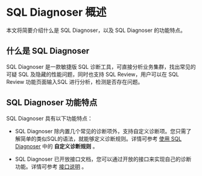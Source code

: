 # SQL Diagnoser 概述

本文将简要介绍什么是 SQL Diagnoser，以及 SQL Diagnoser 的功能特点。

## 什么是 SQL Diagnoser

 SQL Diagnoser 是一款敏捷版 SQL 诊断工具，可直接分析业务集群，找出常见的可疑 SQL 及隐藏的性能问题，同时也支持 SQL Review，用户可以在 SQL Review 功能页面输入SQL 进行分析，检测是否存在问题。

## SQL Diagnoser 功能特点

SQL Diagnoser 具有以下功能特点：

* SQL Diagnoser 除内置几个常见的诊断项外，支持自定义诊断项。您只需了解简单的类似SQL的语法，就能够定义诊断规则。详情可参考 [使用 SQL Diagnoser](200.deploy-and-use-delsql_diagnoser/200.sql_diagnoser-development-guide.md) 中的 **自定义诊断规则** 。

* SQL Diagnoser 已开放接口文档，您可以通过开放的接口来实现自己的诊断功能。详情可参考 [接口说明](300.sql_diagnoser-paramenters/300.sql_diagnoser-api.md)  。
